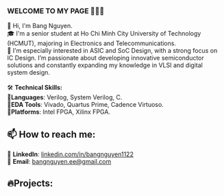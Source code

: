 
### **WELCOME TO MY PAGE** 👏👏👏

👋 Hi, I'm Bang Nguyen. <br>
🎓 I'm a senior student at Ho Chi Minh City University of Technology (HCMUT), majoring in Electronics and Telecommunications. <br>
🌱 I'm especially interested in ASIC and SoC Design, with a strong focus on IC Design. I’m passionate about developing innovative semiconductor solutions and constantly expanding my knowledge in VLSI and digital system design. <br> 
<br>
🛠️ **Technical Skills:** <br>
🔹**Languages**: Verilog, System Verilog, C. <br>
🔹**EDA Tools**: Vivado, Quartus Prime, Cadence Virtuoso. <br>
🔹**Platforms**: Intel FPGA, Xilinx FPGA. <br>


## 📫 **How to reach me:**

<!-- [![Linkedin](https://github.com/bangnguyen1122/bangnguyen1122/blob/main/Update/linked%20in.png) LinkedIn](https://www.linkedin.com/in/bangnguyen1122/) -->
<!-- [![GitHub](https://github.com/bangnguyen1122/bangnguyen1122/blob/main/Update/github.png) GitHub](https://github.com/bangnguyen1122) -->
<!-- [![Youtube](https://github.com/bangnguyen1122/bangnguyen1122/blob/main/Update/youtube.png) Youtube](https://www.youtube.com/@bangnguyen1122-eee) -->

📌 **LinkedIn**: [linkedin.com/in/bangnguyen1122](https://www.linkedin.com/in/bangnguyen1122/) <br>
📧 **Email**: [bangnguyen.ee@gmail.com](bangnguyen.ee@gmail.com) <br>

## 🔥**Projects:**
<!-- ![Bang's github stats](https://github-readme-stats-git-masterrstaa-rickstaa.vercel.app/api?username=bangnguyen1122&show_icons=true&theme=tokyonight&hide=contribs,prs,issues) -->

<!-- [![Readme Card](https://github-readme-stats.vercel.app/api/pin/?username=bangnguyen1122&repo=Design-and-Development-of-IoT-Applications-Course&theme=synthwave)](https://github.com/bangnguyen1122/Design-and-Development-of-IoT-Applications-Course) -->

<!-- [![Readme Card](https://github-readme-stats.vercel.app/api/pin/?username=bangnguyen1122&repo=Design-of-a-Vending-Machine-using-System-Verilog&theme=synthwave)](https://github.com/bangnguyen1122/Design-of-a-Vending-Machine-using-System-Verilog) --> 

<!-- [![Readme Card](https://github-readme-stats.vercel.app/api/pin/?username=bangnguyen1122&repo=Voice-Controlled-Smart-Lighting-System-for-Smart-Home&theme=outrun)](https://github.com/bangnguyen1122/Voice-Controlled-Smart-Lighting-System-for-Smart-Home/) -->

<!-- [![Readme Card](https://github-readme-stats.vercel.app/api/pin/?username=bangnguyen1122&repo=Digital-Clock&theme=cobalt)](https://github.com/bangnguyen1122/Digital-Clock/)  -->



<!-- radical, merko, gruvbox, dark, onedark, cobalt, synthwave, highcontrast, dracula, outrun   -->
